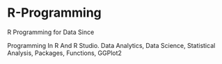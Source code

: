 # R-Programming
R Programming for Data Since 

Programming In R And R Studio. Data Analytics, Data Science, Statistical Analysis, Packages, Functions, GGPlot2
